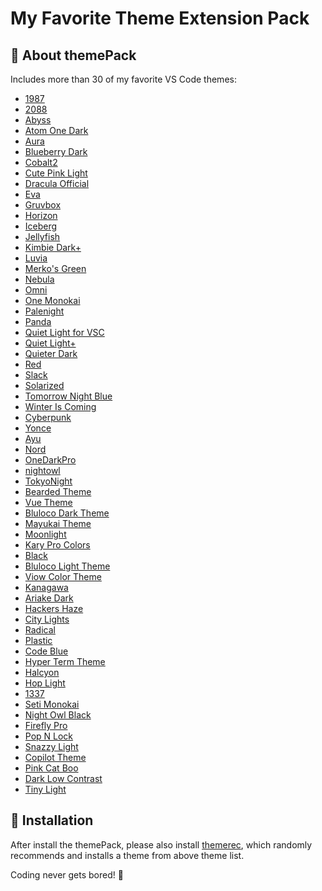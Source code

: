 # My Favorite Theme Extension Pack

## :tshirt: About themePack

Includes more than 30 of my favorite VS Code themes:
* [1987](https://marketplace.visualstudio.com/items?itemName=annliu.1987)
* [2088](https://marketplace.visualstudio.com/items?itemName=Endormi.2077-theme)
* [Abyss](https://marketplace.visualstudio.com/items?itemName=gerane.Theme-Abyss)
* [Atom One Dark](https://marketplace.visualstudio.com/items?itemName=akamud.vscode-theme-onedark)
* [Aura](https://marketplace.visualstudio.com/items?itemName=DaltonMenezes.aura-theme)
* [Blueberry Dark](https://marketplace.visualstudio.com/items?itemName=peymanslh.blueberry-dark-theme)
* [Cobalt2](https://marketplace.visualstudio.com/items?itemName=wesbos.theme-cobalt2)
* [Cute Pink Light](https://marketplace.visualstudio.com/items?itemName=webfreak.cute-theme)
* [Dracula Official](https://marketplace.visualstudio.com/items?itemName=dracula-theme.theme-dracula)
* [Eva](https://marketplace.visualstudio.com/items?itemName=fisheva.eva-theme)
* [Gruvbox](https://marketplace.visualstudio.com/items?itemName=jdinhlife.gruvbox)
* [Horizon](https://marketplace.visualstudio.com/items?itemName=alexandernanberg.horizon-theme-vscode)
* [Iceberg](https://marketplace.visualstudio.com/items?itemName=harg.iceberg)
* [Jellyfish](https://marketplace.visualstudio.com/items?itemName=PawelBorkar.jellyfish)
* [Kimbie Dark+](https://marketplace.visualstudio.com/items?itemName=dnamsons.kimbie-dark-plus)
* [Luvia](https://marketplace.visualstudio.com/items?itemName=maciekkoks.luvia-theme)
* [Merko's Green](https://marketplace.visualstudio.com/items?itemName=merko.merko-green-theme)
* [Nebula](https://marketplace.visualstudio.com/items?itemName=ChirtleLovesDolls.nebula-theme)
* [Omni](https://marketplace.visualstudio.com/items?itemName=rocketseat.theme-omni)
* [One Monokai](https://marketplace.visualstudio.com/items?itemName=azemoh.one-monokai)
* [Palenight](https://marketplace.visualstudio.com/items?itemName=whizkydee.material-palenight-theme)
* [Panda](https://marketplace.visualstudio.com/items?itemName=tinkertrain.theme-panda)
* [Quiet Light for VSC](https://marketplace.visualstudio.com/items?itemName=onecrayon.theme-quietlight-vsc)
* [Quiet Light+](https://marketplace.visualstudio.com/items?itemName=ban.quietlight-plus)
* [Quieter Dark](https://marketplace.visualstudio.com/items?itemName=championswimmer.quieter-dark-color-theme)
* [Red](https://marketplace.visualstudio.com/items?itemName=gerane.Theme-red)
* [Slack](https://marketplace.visualstudio.com/items?itemName=felipe-mendes.slack-theme)
* [Solarized](https://marketplace.visualstudio.com/items?itemName=ryanolsonx.solarized)
* [Tomorrow Night Blue](https://marketplace.visualstudio.com/items?itemName=gerane.Theme-TomorrowNightBlue)
* [Winter Is Coming](https://marketplace.visualstudio.com/items?itemName=johnpapa.winteriscoming)
* [Cyberpunk](https://marketplace.visualstudio.com/items?itemName=max-SS.cyberpunk)
* [Yonce](https://marketplace.visualstudio.com/items?itemName=minamarkham.yonce-theme)
* [Ayu](https://marketplace.visualstudio.com/items?itemName=teabyii.ayu)
* [Nord](https://marketplace.visualstudio.com/items?itemName=arcticicestudio.nord-visual-studio-code)
* [OneDarkPro](https://marketplace.visualstudio.com/items?itemName=zhuangtongfa.Material-theme)
* [nightowl](https://marketplace.visualstudio.com/items?itemName=sdras.night-owl)
* [TokyoNight](https://marketplace.visualstudio.com/items?itemName=enkia.tokyo-night)
* [Bearded Theme](https://marketplace.visualstudio.com/items?itemName=BeardedBear.beardedtheme)
* [Vue Theme](https://marketplace.visualstudio.com/items?itemName=mariorodeghiero.vue-theme)
* [Bluloco Dark Theme](https://marketplace.visualstudio.com/items?itemName=uloco.theme-bluloco-dark)
* [Mayukai Theme](https://marketplace.visualstudio.com/items?itemName=GulajavaMinistudio.mayukaithemevsc)
* [Moonlight](https://marketplace.visualstudio.com/items?itemName=atomiks.moonlight)
* [Kary Pro Colors](https://marketplace.visualstudio.com/items?itemName=karyfoundation.theme-karyfoundation-themes)
* [Black](https://marketplace.visualstudio.com/items?itemName=Jaakko.black)
* [Bluloco Light Theme](https://marketplace.visualstudio.com/items?itemName=uloco.theme-bluloco-light)
* [Viow Color Theme](https://marketplace.visualstudio.com/items?itemName=Youssef.viow)
* [Kanagawa](https://marketplace.visualstudio.com/items?itemName=qufiwefefwoyn.kanagawa)
* [Ariake Dark](https://marketplace.visualstudio.com/items?itemName=wart.ariake-dark)
* [Hackers Haze](https://marketplace.visualstudio.com/items?itemName=Nuuf.theme-hackershaze)
* [City Lights](https://marketplace.visualstudio.com/items?itemName=Yummygum.city-lights-theme)
* [Radical](https://marketplace.visualstudio.com/items?itemName=dhedgecock.radical-vscode)
* [Plastic](https://marketplace.visualstudio.com/items?itemName=will-stone.plastic)
* [Code Blue](https://marketplace.visualstudio.com/items?itemName=Sujan.code-blue)
* [Hyper Term Theme](https://marketplace.visualstudio.com/items?itemName=hsnazar.hyper-term-theme)
* [Halcyon](https://marketplace.visualstudio.com/items?itemName=brittanychiang.halcyon-vscode)
* [Hop Light](https://marketplace.visualstudio.com/items?itemName=bubersson.theme-hop-light)
* [1337](https://marketplace.visualstudio.com/items?itemName=ms-vscode.Theme-1337)
* [Seti Monokai](https://marketplace.visualstudio.com/items?itemName=SmukkeKim.theme-setimonokai)
* [Night Owl Black](https://marketplace.visualstudio.com/items?itemName=thedavej.night-owl-black)
* [Firefly Pro](https://marketplace.visualstudio.com/items?itemName=ankitcode.firefly)
* [Pop N Lock](https://marketplace.visualstudio.com/items?itemName=Luxcium.pop-n-lock-theme-vscode)
* [Snazzy Light](https://marketplace.visualstudio.com/items?itemName=loilo.snazzy-light)
* [Copilot Theme](https://marketplace.visualstudio.com/items?itemName=BenjaminBenais.copilot-theme)
* [Pink Cat Boo](https://marketplace.visualstudio.com/items?itemName=ftsamoyed.theme-pink-cat-boo)
* [Dark Low Contrast](https://marketplace.visualstudio.com/items?itemName=EvgeniyPetukhov.dark-low-contrast)
* [Tiny Light](https://marketplace.visualstudio.com/items?itemName=luqimin.tiny-light)




<!-- This pack will install following theme extensions for you: -->

<!-- ## For more information
* [CSC111](https://jialiangtan.github.io/vscodetutorial/) -->


## :musical_keyboard: Installation
After install the themePack, please also install [themerec](https://marketplace.visualstudio.com/items?itemName=jtan.themerec), which randomly recommends and installs a theme from above theme list. 

Coding never gets bored! :partying_face:


<!-- # themerec -->
